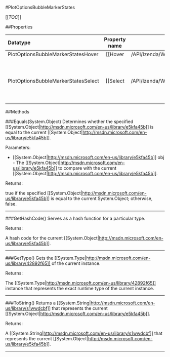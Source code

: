 #PlotOptionsBubbleMarkerStates

[[_TOC_]]

##Properties

|Datatype|Property name|Property description|Default Value|
|:-------|:----------:|:-----------------:|:-----------:|
|PlotOptionsBubbleMarkerStatesHover|[[Hover|/API/Izenda/Web/UI/HighCharts/Options/CodeSamples/Izenda_Web_UI_HighCharts_Options_PlotOptionsBubbleMarkerStates_Hover]]||null|
|PlotOptionsBubbleMarkerStatesSelect|[[Select|/API/Izenda/Web/UI/HighCharts/Options/CodeSamples/Izenda_Web_UI_HighCharts_Options_PlotOptionsBubbleMarkerStates_Select]]| The appearance of the point marker when selected. In order to allow a point to be selected, set the <code>series.allowPointSelect</code> option to true. |null|


##Methods

###Equals(System.Object)
Determines whether the specified [[System.Object|http://msdn.microsoft.com/en-us/library/e5kfa45b]] is equal to the current [[System.Object|http://msdn.microsoft.com/en-us/library/e5kfa45b]].

Parameters: 

* [[System.Object|http://msdn.microsoft.com/en-us/library/e5kfa45b]] obj  - The [[System.Object|http://msdn.microsoft.com/en-us/library/e5kfa45b]] to compare with the current [[System.Object|http://msdn.microsoft.com/en-us/library/e5kfa45b]].





Returns:

true if the specified [[System.Object|http://msdn.microsoft.com/en-us/library/e5kfa45b]] is equal to the current System.Object; otherwise, false.


---


###GetHashCode()
 Serves as a hash function for a particular type.  





Returns:

A hash code for the current [[System.Object|http://msdn.microsoft.com/en-us/library/e5kfa45b]].


---


###GetType()
Gets the [[System.Type|http://msdn.microsoft.com/en-us/library/42892f65]] of the current instance.





Returns:

The [[System.Type|http://msdn.microsoft.com/en-us/library/42892f65]] instance that represents the exact runtime type of the current instance.


---


###ToString()
Returns a [[System.String|http://msdn.microsoft.com/en-us/library/s1wwdcbf]] that represents the current [[System.Object|http://msdn.microsoft.com/en-us/library/e5kfa45b]].





Returns:

A [[System.String|http://msdn.microsoft.com/en-us/library/s1wwdcbf]] that represents the current [[System.Object|http://msdn.microsoft.com/en-us/library/e5kfa45b]].


---


